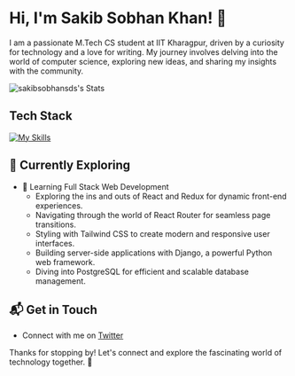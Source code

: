 # Hi, I'm Sakib Sobhan Khan! 👋

I am a passionate M.Tech CS student at IIT Kharagpur, driven by a curiosity for technology and a love for writing. My journey involves delving into the world of computer science, exploring new ideas, and sharing my insights with the community.

![sakibsobhansds's Stats](https://github-readme-stats.vercel.app/api?username=sakibsobhansds&theme=vue-dark&show_icons=true&hide_border=true&count_private=true)


## Tech Stack
[![My Skills](https://skillicons.dev/icons?i=js,html,css,figma)](https://skillicons.dev)

## 🌱 Currently Exploring

- 🚀 Learning Full Stack Web Development
  - Exploring the ins and outs of React and Redux for dynamic front-end experiences.
  - Navigating through the world of React Router for seamless page transitions.
  - Styling with Tailwind CSS to create modern and responsive user interfaces.
  - Building server-side applications with Django, a powerful Python web framework.
  - Diving into PostgreSQL for efficient and scalable database management.


## 📬 Get in Touch

- Connect with me on [Twitter](https://twitter.com/sakibsobhan)

Thanks for stopping by! Let's connect and explore the fascinating world of technology together. 🚀
